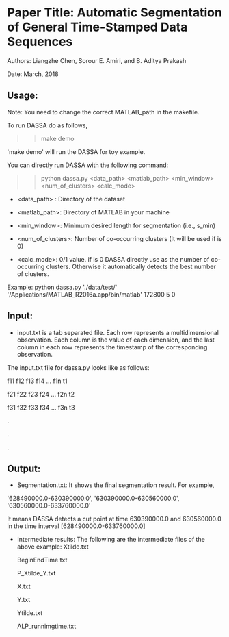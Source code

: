 Paper Title: Automatic Segmentation of General Time-Stamped Data Sequences
==========================================================================

Authors: Liangzhe Chen, Sorour E. Amiri, and B. Aditya Prakash

Date: March, 2018


Usage:
-----
Note: You need to change the correct MATLAB_path in the makefile.

To run DASSA do as follows,
>> make demo  


'make demo' will run the DASSA for toy example. 

You can directly run DASSA with the following command:

>> python dassa.py <data_path> <matlab_path> <min_window> <num_of_clusters> <calc_mode>


- <data_path> : Directory of the dataset
 
- <matlab_path>: Directory of MATLAB in your machine

- <min_window>: Minimum desired length for segmentation (i.e., s_min)

- <num_of_clusters>: Number of co-occurring clusters (It will be used if <calc mode> is 0)

- <calc_mode>: 0/1 value. if <calc mode> is 0 DASSA directly use <num of clusters> as the number  of co-occurring clusters. Otherwise it automatically detects the best number of clusters.

Example: 
    python dassa.py './data/test/' '/Applications/MATLAB_R2016a.app/bin/matlab' 172800 5 0




Input: 
------
- input.txt is a tab separated file. Each row represents a multidimensional observation. Each column is the value of each dimension, and the last column in each row represents the timestamp of the corresponding observation.

The input.txt file for dassa.py looks like as follows:

f11 f12 f13 f14 ... f1n t1

f21 f22 f23 f24 ... f2n t2

f31 f32 f33 f34 ... f3n t3

.

.

.



Output:
-------

- Segmentation.txt: It shows the final segmentation result. For example,

'628490000.0-630390000.0', '630390000.0-630560000.0', '630560000.0-633760000.0'

It means DASSA detects a cut point at time 630390000.0 and 630560000.0 in the time interval [628490000.0-633760000.0]

- Intermediate results:
The following are the intermediate files of the above example:
    Xtilde.txt
    
    BeginEndTime.txt
    
    P_Xtilde_Y.txt
    
    X.txt
    
    Y.txt
    
    Ytilde.txt
    
    ALP_runnimgtime.txt

